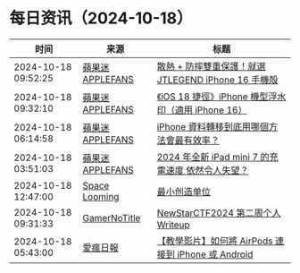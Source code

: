 ﻿# 每日资讯（2024-10-18）

|时间|来源|标题|
|---|---|---|
|2024-10-18 09:52:25|[蘋果迷 APPLEFANS](https://applefans.today/feed/)|[散熱 + 防摔雙重保護！就選 JTLEGEND iPhone 16 手機殻](https://applefans.today/2024-10-jtlegend-iphone-16-rex-pro-kooling-unboxing/)|
|2024-10-18 09:32:10|[蘋果迷 APPLEFANS](https://applefans.today/feed/)|[《iOS 18 捷徑》iPhone 機型浮水印（適用 iPhone 16）](https://applefans.today/2024-10-ios-18-shortcuts-iphone-models-watermark-support-to-iphone-16/)|
|2024-10-18 06:14:58|[蘋果迷 APPLEFANS](https://applefans.today/feed/)|[iPhone 資料轉移到底用哪個方法會最有效率？](https://applefans.today/2024-10-how-to-switch-to-new-iphone/)|
|2024-10-18 03:51:03|[蘋果迷 APPLEFANS](https://applefans.today/feed/)|[2024 年全新 iPad mini 7 的充電速度 依然令人失望？](https://applefans.today/2024-10-ipad-mini-7-charging-speed/)|
|2024-10-18 12:47:00|[Space Looming](http://yibie.github.io/index.xml)|[最小创造单位](https://www.gtdstudy.com/posts/minimum-creation-unit/)|
|2024-10-18 09:31:33|[GamerNoTitle](https://bili33.top/atom.xml)|[NewStarCTF2024 第二周个人Writeup](https://bili33.top/posts/NewStarCTF2024-Week2-Writeup/)|
|2024-10-18 05:43:00|[愛瘋日報](http://www.iphonetaiwan.org/feeds/posts/default)|[【教學影片】如何將 AirPods 連接到 iPhone 或 Android](https://www.iphonetaiwan.org/2024/10/how-to-connect-airpods-to-iphone-or-android.html)|
